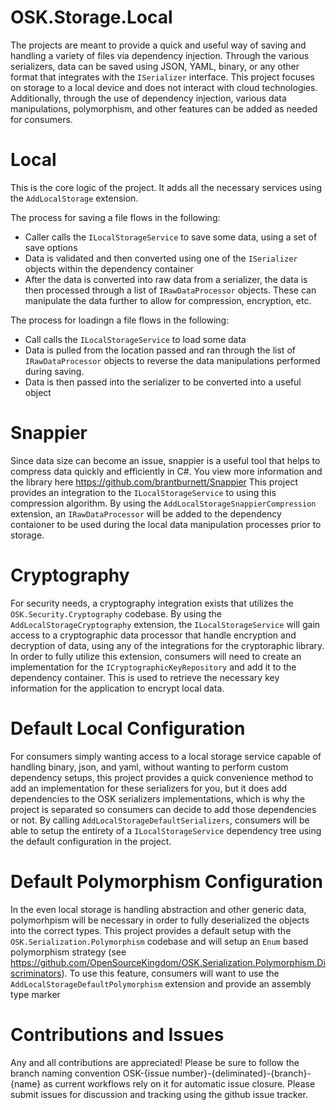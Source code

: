 # OSK.Storage.Local

The projects are meant to provide a quick and useful way of saving and handling a variety of files via dependency injection. Through the various serializers, data can be saved using
JSON, YAML, binary, or any other format that integrates with the `ISerializer` interface. This project focuses on storage to a local device and does not
interact with cloud technologies. Additionally, through the use of dependency injection, various data manipulations, polymorphism, and other features can be added as needed for consumers.
 
# Local
This is the core logic of the project. It adds all the necessary services using the `AddLocalStorage` extension. 

The process for saving a file flows in the following:
* Caller calls the `ILocalStorageService` to save some data, using a set of save options
* Data is validated and then converted using one of the `ISerializer` objects within the dependency container
* After the data is converted into raw data from a serializer, the data is then processed through a list of `IRawDataProcessor` objects. These can manipulate the data further to allow for compression, encryption, etc.

The process for loadingn a file flows in the following:
* Call calls the `ILocalStorageService` to load some data
* Data is pulled from the location passed and ran through the list of `IRawDataProcessor` objects to reverse the data manipulations performed during saving.
* Data is then passed into the serializer to be converted into a useful object


# Snappier
Since data size can become an issue, snappier is a useful tool that helps to compress data quickly and efficiently in C#. You view more information and the library here https://github.com/brantburnett/Snappier
This project provides an integration to the `ILocalStorageService` to using this compression algorithm. By using the `AddLocalStorageSnappierCompression` extension, an `IRawDataProcessor` will be added to the dependency contaioner to be used during the local data manipulation processes prior to storage.

# Cryptography
For security needs, a cryptography integration exists that utilizes the `OSK.Security.Cryptography` codebase. By using the `AddLocalStorageCryptography` extension, the `ILocalStorageService` will gain access to a cryptographic data processor that handle encryption and decryption of data, using any of the
integrations for the cryptoraphic library. In order to fully utilize this extension, consumers will need to create an implementation for the `ICryptographicKeyRepository` and add it to the dependency container. This is used to retrieve the necessary key information
for the application to encrypt local data.

# Default Local Configuration
For consumers simply wanting access to a local storage service capable of handling binary, json, and yaml, without wanting to perform custom dependency setups, this project provides a quick convenience method to add
an implementation for these serializers for you, but it does add dependencies to the OSK serializers implementations, which is why the project is separated so consumers can decide to add those dependencies or not. By calling
`AddLocalStorageDefaultSerializers`, consumers will be able to setup the entirety of a `ILocalStorageService` dependency tree using the default configuration in the project.

# Default Polymorphism Configuration
In the even local storage is handling abstraction and other generic data, polymorhpism will be necessary in order to fully deserialized the objects into the correct types. This project provides a default setup with the `OSK.Serialization.Polymorphism` codebase 
and will setup an `Enum` based polymorphism strategy (see https://github.com/OpenSourceKingdom/OSK.Serialization.Polymorphism.Discriminators). To use this feature, consumers will want to use the
`AddLocalStorageDefaultPolymorphism` extension and provide an assembly type marker

# Contributions and Issues
Any and all contributions are appreciated! Please be sure to follow the branch naming convention OSK-{issue number}-{deliminated}-{branch}-{name} as current workflows rely on it for automatic issue closure. Please submit issues for discussion and tracking using the github issue tracker.